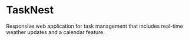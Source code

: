 # TaskNest
Responsive web application for task management that includes real-time weather updates and a calendar feature.
